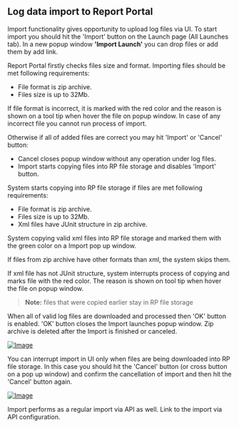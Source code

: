## Log data import to Report Portal

Import functionality gives opportunity to upload log files via UI.
To start import you should hit the 'Import' button on the Launch page (All Launches tab). In a new popup window **'Import Launch'** you can drop files or add  them by add link.

Report Portal firstly checks files size and format. Importing files should be met following requirements:
* File format is zip archive.
* Files size is up to 32Mb.

If file format is incorrect, it is marked with the red color and the reason is shown on a tool tip when hover the file on popup window.  In case of any incorrect file you cannot run process of import.

Otherwise if all of added files are correct you may hit 'Import' or 'Cancel' button:
* Cancel closes popup window without any operation under log files. 
* Import starts copying files into RP file storage and disables 'Import' button. 

System starts copying into RP file storage if files are met following requirements: 
* File format is zip archive.
* Files size is up to 32Mb.
* Xml files have JUnit structure in zip archive.

System copying valid xml files into RP file storage and marked them with the green color on a Import pop up window.

If files from zip archive have other formats than xml, the system skips them.

If xml file has not JUnit structure, system interrupts process of copying and marks file with the red color. The reason is shown on tool tip when hover the file on popup window.

>**Note:**
files that were copied earlier stay in RP file storage

When all of valid log files are downloaded and processed then 'OK' button is enabled. 'OK' button closes the Import launches popup window. Zip archive is deleted after the Import is finished or canceled.

[ ![Image](Images/userGuide/import/import.png) ](Images/userGuide/import/import.webm)

You can interrupt import in UI only when files are being downloaded into RP file storage. In this case you should hit the 'Cancel' button (or cross button on a pop up window) and confirm the cancellation of import and then hit the 'Cancel' button again.

[ ![Image](Images/userGuide/import/import-break.png) ](Images/userGuide/import/import-break.webm)

Import performs as a regular import via API as well.  Link to the import via API configuration.